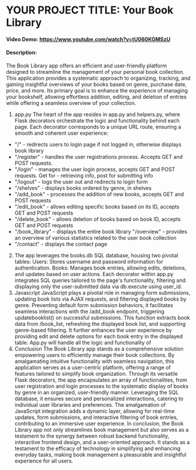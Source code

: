 # YOUR PROJECT TITLE: Your Book Library
#### Video Demo:  https://www.youtube.com/watch?v=tU060KGMSzU
#### Description:
The Book Library app offers an efficient and user-friendly platform designed to streamline the management of your personal book collection. This application provides a systematic approach to organizing, tracking, and gaining insightful overviews of your books based on genre, purchase date, price, and more. Its primary goal is to enhance the experience of managing your bookshelf, allowing effortless addition, editing, and deletion of entries while offering a seamless overview of your collection.
1. app.py
The heart of the app resides in app.py and helpers.py, where Flask decorators orchestrate the logic and functionality behind each page. Each decorator corresponds to a unique URL route, ensuring a smooth and coherent user experience:
- "/" - redirects users to login page if not logged in, otherwise displays book library
- "/register" - handles the user registrations process. Accepts GET and POST requests.
- "/login" - manages the user login process, accepts GET and POST requests. Get for - retrieving info, post for submitting info
- "/logout" - logs the user out and redirects to login form
- "/shelves" - displays books ordered by genre, in shelves
- "/add_book" - processes the addition of new books, accepts GET and POST requests
- "/edit_book" - allows editing specific books based on its ID, accepts GET and POST requests
- "/delete_book" - allows deletion of books based on book ID, accepts GET and POST requests
- "/book_library" - displays the entire book library
"/overview" - provides an overview of various statistics related to the user book collection
- "/contact" - displays the contact page
2. The app leverages the books.db SQL database, housing two pivotal tables:
Users: Stores username and password information for authentication.
Books: Manages book entries, allowing edits, deletions, and updates based on user actions. Each decorator within app.py integrates SQL queries tailored to the page's functionality, filtering and displaying only the user-submitted data via db.execute using user_id.
3. Javascript
JavaScript plays a pivotal role in managing form submissions, updating book lists via AJAX requests, and filtering displayed books by genre. Preventing default form submission behaviors, it facilitates seamless interactions with the /add_book endpoint, triggering updatebooklist() on successful submissions. This function extracts book data from /book_list, refreshing the displayed book list, and supporting genre-based filtering. It further enhances the user experience by providing edit and delete options for each book entry in the displayed table.
App.py will handle all the logic and functionality of
4. Conclusion
The Book Library app stands as a comprehensive solution empowering users to efficiently manage their book collections. By amalgamating intuitive functionality with seamless navigation, this application serves as a user-centric platform, offering a range of features tailored to simplify book organization.
Through its versatile Flask decorators, the app encapsulates an array of functionalities, from user registration and login processes to the systematic display of books by genre in an organized, user-friendly manner. Leveraging the SQL database, it ensures secure and personalized interactions, catering to individual user libraries and preferences.
The amalgamation of JavaScript integration adds a dynamic layer, allowing for real-time updates, form submissions, and interactive filtering of book entries, contributing to an immersive user experience.
In conclusion, the Book Library app not only streamlines book management but also serves as a testament to the synergy between robust backend functionality, interactive frontend design, and a user-oriented approach. It stands as a testament to the efficacy of technology in simplifying and enhancing everyday tasks, making book management a pleasurable and insightful experience for all users.
